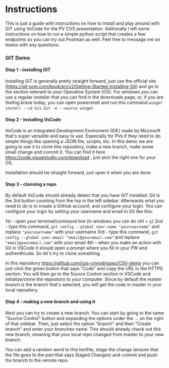 # Instructions

This is just a guide with instructions on how to install and play around with GIT using VsCode for the PV CVS presentation.
Aditionally I left some instructions on how to run a simple python script that creates a few endpoints so you can try out Postman as well.
Feel free to message me on teams with any questions.


### GIT Demo
#### Step 1 - installing GIT
Installing GIT is generally pretty straight forward, just use the official site (https://git-scm.com/book/en/v2/Getting-Started-Installing-Git) and go to the section relevant to your Operative System (OS).
For windows you can use a regular installer that you can find in the downloads page, or, if you are feeling brave today, you can open powershell and run this command ```winget install --id Git.Git -e --source winget```.


#### Step 2 - Installing VsCode
VsCode is an Integrated Development Enviroment (IDE) made by Microsoft that's super versatile and easy to use. Especially for PVs if they need to do simple things like opening a JSON file, scripts, etc. 
In this demo we are going to use it to clone this repository, make a new branch, make some small change and commit it. 
You can find it here https://code.visualstudio.com/download , just pick the right one for your OS. 

Installation should be straight forward, just open it when you are done.


#### Step 3 - clonning a repo
By default VsCode should already detect that you have GIT installed. Git is the 3rd button counting from the top in the left sidebar.
Afterwards what you need to do is to create a GitHub account, and configure your login. You can configure your login by setting your username and email in Git like this:

1st - open your terminal/command line (in windows you can do ctrl + ç)
2nd - type this command, ```git config --global user.name "yourusername"``` and replace ```"yourusername"``` with your username
3rd - type this command, ```git config --global user.email "email@youremail.com"``` and replace ```"email@youremail.com"``` with your email
4th - when you make an action with Git in VSCode it should open a prompt where you fill in your PW and authenthicate. So let's try to clone something.

In this repository https://github.com/luis-cmrodrigues/CSV-demo you can just click the green button that says "Code" and copy the URL in the HTTPS section.
You will then go to the Source Control section in VSCode and initialize/clone the repository to your computer.
Since by default the master branch is the branch that's selected, you will get the code in master in your local repository.


#### Step 4 - making a new branch and using it
Next you can try to create a new branch.
You can start by going to the same "Source Control" button and expanding the options under the ... on the right of that sidebar.
Then, just select the option "branch" and then "Create branch" and enter your branches name. This should already check out this new branch, meaning that your local repo changed from master to your new branch. 

You can add a random word to this textfile, stage the change (ensure that the file goes to the part that says Staged Changes) and commit and push the branch to the remote repo.





